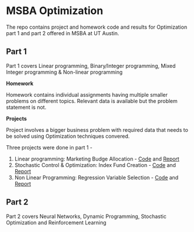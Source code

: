 # MSBA Optimization
The repo contains project and homework code and results for Optimization part 1 and part 2 offered in MSBA at UT Austin.

## Part 1

Part 1 covers Linear programming, Binary/Integer programming, Mixed Integer programming & Non-linear programming

**Homework**

Homework contains individual assignments having multiple smaller problems on different topics. Relevant data is available but the problem statement is not.

**Projects**

Project involves a bigger business problem with required data that needs to be solved using Optimization techniques convered. 

Three projects were done in part 1 - 
1. Linear programming: Marketing Budge Allocation - [Code](https://github.com/vicgpt/Optimization/blob/main/Part1-LP%2C%20IP%2C%20MIP/project_1/Marketing-Budget-Allocation.ipynb) and [Report](https://vicgpt.github.io/Optimization/Part1-LP%2C%20IP%2C%20MIP/project_1/Marketing-Budget-Allocation.pdf)
2. Stochastic Control & Optimization: Index Fund Creation - [Code](https://github.com/vicgpt/Optimization/blob/main/Part1-LP%2C%20IP%2C%20MIP/project_2/Stochastic-Control-and-Optimization.ipynb) and [Report](https://vicgpt.github.io/Optimization/Part1-LP%2C%20IP%2C%20MIP/project_2/Optimization%20Project%202%20report.pdf)
3. Non Linear Programming: Regression Variable Selection - [Code](https://github.com/vicgpt/Optimization/blob/main/Part1-LP%2C%20IP%2C%20MIP/project_3/Non-Linear-Programming.ipynb) and [Report](https://vicgpt.github.io/Optimization/Part1-LP%2C%20IP%2C%20MIP/project_3/Optimization%20Project%203%20Report.pdf)


## Part 2

Part 2 covers Neural Networks, Dynamic Programming, Stochastic Optimization and Reinforcement Learning

